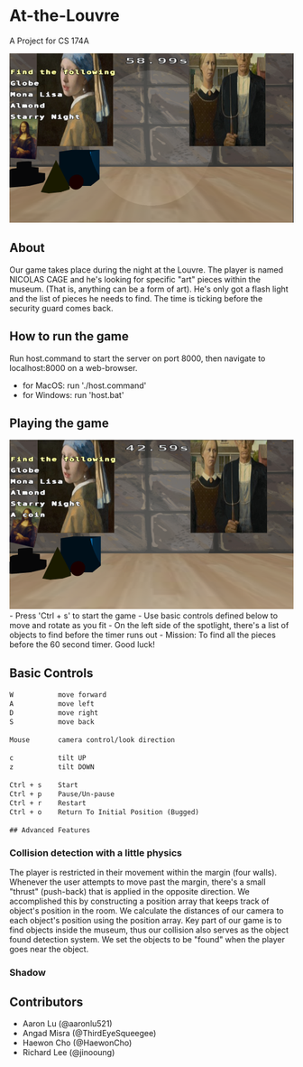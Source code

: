 # At-the-Louvre
A Project for CS 174A

<img src='assets/gamescreen.png' width=600 height=300>

## About
Our game takes place during the night at the Louvre. The player is named NICOLAS CAGE and he's looking for specific "art" pieces within the museum. (That is, anything can be a form of art). He's only got a flash light and the list of pieces he needs to find. The time is ticking before the security guard comes back.

## How to run the game
Run host.command to start the server on port 8000, then navigate to localhost:8000 on a web-browser.
- for MacOS: run './host.command'
- for Windows: run 'host.bat' <br>

## Playing the game
<img src='assets/startscreen.png' width=600 height=300>
- Press 'Ctrl + s' to start the game
- Use basic controls defined below to move and rotate as you fit
- On the left side of the spotlight, there's a list of objects to find before the timer runs out
- Mission: To find all the pieces before the 60 second timer. Good luck!

## Basic Controls
```
W           move forward
A           move left
D           move right
S           move back

Mouse       camera control/look direction

c           tilt UP
z           tilt DOWN

Ctrl + s    Start
Ctrl + p    Pause/Un-pause
Ctrl + r    Restart
Ctrl + o    Return To Initial Position (Bugged)

## Advanced Features
```
### Collision detection with a little physics
The player is restricted in their movement within the margin (four walls). Whenever the user attempts to move past the margin, there's a small "thrust" (push-back) that is applied in the opposite direction. We accomplished this by constructing a position array that keeps track of object's position in the room. We calculate the distances of our camera to each object's position using the position array.
Key part of our game is to find objects inside the museum, thus our collision also serves as the object found detection system. We set the objects to be "found" when the player goes near the object.

### Shadow


## Contributors
- Aaron Lu (@aaronlu521)
- Angad Misra (@ThirdEyeSqueegee)
- Haewon Cho (@HaewonCho)
- Richard Lee (@jinooung)
